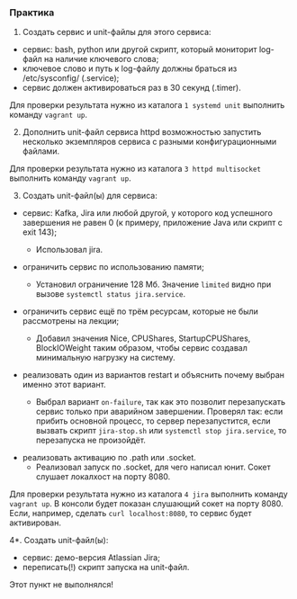 ### Практика

1. Создать сервис и unit-файлы для этого сервиса:
- сервис: bash, python или другой скрипт, который мониторит log-файл на наличие ключевого слова;
- ключевое слово и путь к log-файлу должны браться из /etc/sysconfig/ (.service);
- сервис должен активироваться раз в 30 секунд (.timer).

Для проверки результата нужно из каталога `1 systemd unit` выполнить команду `vagrant up`.

2. Дополнить unit-файл сервиса httpd возможностью запустить несколько экземпляров сервиса с разными конфигурационными файлами.

Для проверки результата нужно из каталога `3 httpd multisocket` выполнить команду `vagrant up`.

3. Создать unit-файл(ы) для сервиса:
- сервис: Kafka, Jira или любой другой, у которого код успешного завершения не равен 0 (к примеру, приложение Java или скрипт с exit 143);
	- Использовал jira.

- ограничить сервис по использованию памяти;
	- Установил ограничение 128 Мб. Значение `limited` видно при вызове `systemctl status jira.service`.

- ограничить сервис ещё по трём ресурсам, которые не были рассмотрены на лекции;
	- Добавил значения Nice, CPUShares, StartupCPUShares, BlockIOWeight таким образом, чтобы сервис создавал минимальную нагрузку на систему.

- реализовать один из вариантов restart и объяснить почему выбран именно этот вариант.
	- Выбрал вариант `on-failure`, так как это позволит перезапускать сервис только при аварийном завершении. Проверял так: если прибить основной процесс, то сервер перезапустится, если вызвать скрипт `jira-stop.sh` или `systemctl stop jira.service`, то перезапуска не произойдёт.
 
* реализовать активацию по .path или .socket.
	- Реализовал запуск по .socket, для чего написал юнит. Сокет слушает локалхост на порту 8080.

Для проверки результата нужно из каталога `4 jira` выполнить команду `vagrant up`. В консоли будет показан слушающий сокет на порту 8080. Если, например, сделать `curl localhost:8080`, то сервис будет активирован.

4*. Создать unit-файл(ы):
- сервис: демо-версия Atlassian Jira;
- переписать(!) скрипт запуска на unit-файл.

Этот пункт не выполнялся!
